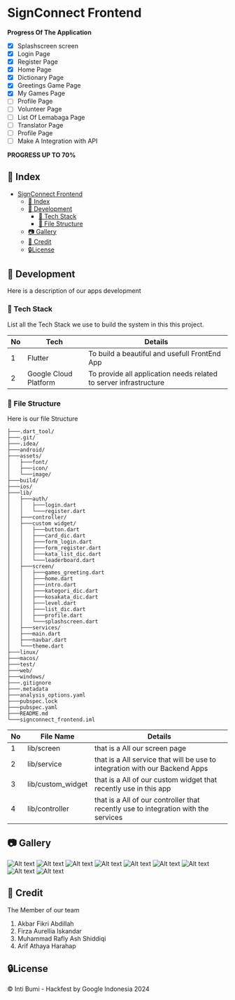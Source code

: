 # SignConnect Frontend

**Progress Of The Application**

- [x] Splashscreen screen
- [x] Login Page
- [x] Register Page
- [x] Home Page
- [x] Dictionary Page
- [x] Greetings Game Page
- [x] My Games Page
- [ ] Profile Page
- [ ] Volunteer Page
- [ ] List Of Lemabaga Page
- [ ] Translator Page
- [ ] Profile Page
- [ ] Make A Integration with API

**PROGRESS UP TO 70%**

## 📒 Index

- [SignConnect Frontend](#signconnect-frontend)
  - [📒 Index](#-index)
  - [🔧 Development](#-development)
    - [📓 Tech Stack](#-tech-stack)
    - [📁 File Structure](#-file-structure)
  - [📷 Gallery](#-gallery)
  - [🌟 Credit](#-credit)
  - [🔒License](#license)

## 🔧 Development

Here is a description of our apps development

### 📓 Tech Stack

List all the Tech Stack we use to build the system in this this project.

| No  | Tech                  | Details                                                           |
| --- | --------------------- | ----------------------------------------------------------------- |
| 1   | Flutter               | To build a beautiful and usefull FrontEnd App                     |
| 2   | Google Cloud Platform | To provide all application needs related to server infrastructure |

### 📁 File Structure

Here is our file Structure

```
├───.dart_tool/
├───.git/
├───.idea/
├───android/
├───assets/
│   ├───font/
│   ├───icon/
│   └───image/
├───build/
├───ios/
├───lib/
│   ├───auth/
│   │   ├───login.dart
│   │   └───register.dart
│   ├───controller/
│   ├───custom widget/
│   │   ├───button.dart
│   │   ├───card_dic.dart
│   │   ├───form_login.dart
│   │   ├───form_register.dart
│   │   ├───kata_list_dic.dart
│   │   └───leaderboard.dart
│   ├───screen/
│   │   ├───games_greeting.dart
│   │   ├───home.dart
│   │   ├───intro.dart
│   │   ├───kategori_dic.dart
│   │   ├───kosakata_dic.dart
│   │   ├───level.dart
│   │   ├───list_dic.dart
│   │   ├───profile.dart
│   │   └───splashscreen.dart
│   ├───services/
│   ├───main.dart
│   ├───navbar.dart
│   └───theme.dart
├───linux/
├───macos/
├───test/
├───web/
├───windows/
├───.gitignore
├───.metadata
├───analysis_options.yaml
├───pubspec.lock
├───pubspec.yaml
├───README.md
└───signconnect_frontend.iml
```

| No  | File Name         | Details                                                                            |
| --- | ----------------- | ---------------------------------------------------------------------------------- |
| 1   | lib/screen        | that is a All our screen page                                                      |
| 2   | lib/service       | that is a All service that will be use to integration with our Backend Apps        |
| 3   | lib/custom_widget | that is a All of our custom widget that recently use in this app                   |
| 4   | lib/controller    | that is a All of our controller that recently use to integration with the services |

## 📷 Gallery

![Alt text](./Screenshot/Splash1.PNG "a title")
![Alt text](./Screenshot/LoginPage.PNG "a title")
![Alt text](./Screenshot/RegisterPage.PNG "a title")
![Alt text](./Screenshot/HomePage.PNG "a title")
![Alt text](./Screenshot/DictionaryKategori.PNG "a title")
![Alt text](./Screenshot/DictionaryList.PNG "a title")
![Alt text](./Screenshot/Dictionary.PNG "a title")
![Alt text](./Screenshot/GreetingsGame.PNG "a title")
![Alt text](./Screenshot/Leveling.PNG "a title")

## 🌟 Credit

The Member of our team

1. Akbar Fikri Abdillah
2. Firza Aurellia Iskandar
3. Muhammad Rafly Ash Shiddiqi
4. Arif Athaya Harahap

## 🔒License

© Inti Bumi - Hackfest by Google Indonesia 2024
